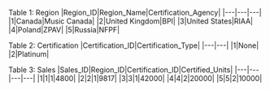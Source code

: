 Table 1: Region
|Region_ID|Region_Name|Certification_Agency|
|---|---|---|
|1|Canada|Music Canada|
|2|United Kingdom|BPI|
|3|United States|RIAA|
|4|Poland|ZPAV|
|5|Russia|NFPF|

Table 2: Certification
|Certification_ID|Certification_Type|
|---|---|
|1|None|
|2|Platinum|

Table 3: Sales
|Sales_ID|Region_ID|Certification_ID|Certified_Units|
|---|---|---|---|
|1|1|1|4800|
|2|2|1|9817|
|3|3|1|42000|
|4|4|2|20000|
|5|5|2|10000|